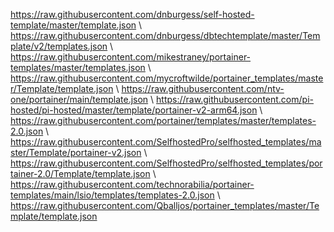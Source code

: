 https://raw.githubusercontent.com/dnburgess/self-hosted-template/master/template.json \\
https://raw.githubusercontent.com/dnburgess/dbtechtemplate/master/Template/v2/templates.json \\
https://raw.githubusercontent.com/mikestraney/portainer-templates/master/templates.json \\
https://raw.githubusercontent.com/mycroftwilde/portainer_templates/master/Template/template.json \\
https://raw.githubusercontent.com/ntv-one/portainer/main/template.json \\
https://raw.githubusercontent.com/pi-hosted/pi-hosted/master/template/portainer-v2-arm64.json \\
https://raw.githubusercontent.com/portainer/templates/master/templates-2.0.json \\
https://raw.githubusercontent.com/SelfhostedPro/selfhosted_templates/master/Template/portainer-v2.json \\
https://raw.githubusercontent.com/SelfhostedPro/selfhosted_templates/portainer-2.0/Template/template.json \\
https://raw.githubusercontent.com/technorabilia/portainer-templates/main/lsio/templates/templates-2.0.json \\
https://raw.githubusercontent.com/Qballjos/portainer_templates/master/Template/template.json
